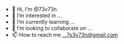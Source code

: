 - 👋 Hi, I’m @73v73n
- 👀 I’m interested in ...
- 🌱 I’m currently learning ...
- 💞️ I’m looking to collaborate on ...
- 📫 How to reach me ...7s3v73n@gmail.com

<!---
73v73n/73v73n is a ✨ special ✨ repository because its `README.md` (this file) appears on your GitHub profile.
You can click the Preview link to take a look at your changes.
--->

